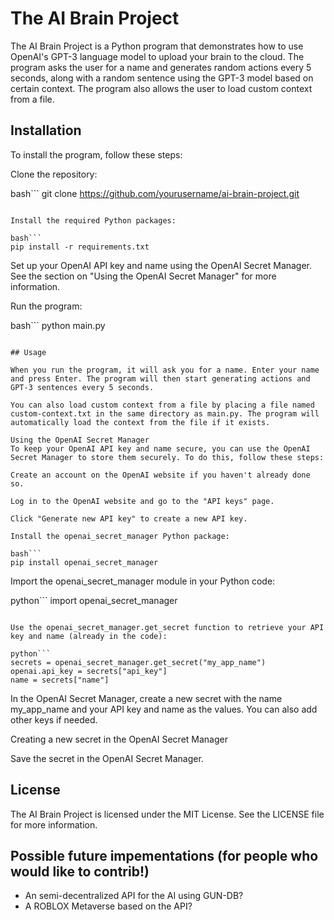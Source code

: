 # The AI Brain Project

The AI Brain Project is a Python program that demonstrates how to use OpenAI's GPT-3 language model to upload your brain to the cloud. The program asks the user for a name and generates random actions every 5 seconds, along with a random sentence using the GPT-3 model based on certain context. The program also allows the user to load custom context from a file.

## Installation

To install the program, follow these steps:

Clone the repository:

bash```
git clone https://github.com/yourusername/ai-brain-project.git
```

Install the required Python packages:

bash```
pip install -r requirements.txt
```

Set up your OpenAI API key and name using the OpenAI Secret Manager. See the section on "Using the OpenAI Secret Manager" for more information.

Run the program:

bash```
python main.py
```

## Usage

When you run the program, it will ask you for a name. Enter your name and press Enter. The program will then start generating actions and GPT-3 sentences every 5 seconds.

You can also load custom context from a file by placing a file named custom-context.txt in the same directory as main.py. The program will automatically load the context from the file if it exists.

Using the OpenAI Secret Manager
To keep your OpenAI API key and name secure, you can use the OpenAI Secret Manager to store them securely. To do this, follow these steps:

Create an account on the OpenAI website if you haven't already done so.

Log in to the OpenAI website and go to the "API keys" page.

Click "Generate new API key" to create a new API key.

Install the openai_secret_manager Python package:

bash```
pip install openai_secret_manager
```

Import the openai_secret_manager module in your Python code:

python```
import openai_secret_manager
```

Use the openai_secret_manager.get_secret function to retrieve your API key and name (already in the code):

python```
secrets = openai_secret_manager.get_secret("my_app_name")
openai.api_key = secrets["api_key"]
name = secrets["name"]
```

In the OpenAI Secret Manager, create a new secret with the name my_app_name and your API key and name as the values. You can also add other keys if needed.

Creating a new secret in the OpenAI Secret Manager

Save the secret in the OpenAI Secret Manager.

## License

The AI Brain Project is licensed under the MIT License. See the LICENSE file for more information.

## Possible future impementations (for people who would like to contrib!)

* An semi-decentralized API for the AI using GUN-DB?
* A ROBLOX Metaverse based on the API?
